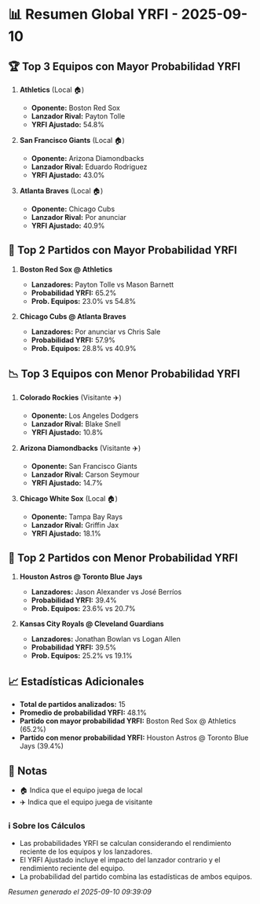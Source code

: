 # 📊 Resumen Global YRFI - 2025-09-10

## 🏆 Top 3 Equipos con Mayor Probabilidad YRFI

1. **Athletics** (Local 🏠)
   - **Oponente:** Boston Red Sox
   - **Lanzador Rival:** Payton Tolle
   - **YRFI Ajustado:** 54.8%

2. **San Francisco Giants** (Local 🏠)
   - **Oponente:** Arizona Diamondbacks
   - **Lanzador Rival:** Eduardo Rodriguez
   - **YRFI Ajustado:** 43.0%

3. **Atlanta Braves** (Local 🏠)
   - **Oponente:** Chicago Cubs
   - **Lanzador Rival:** Por anunciar
   - **YRFI Ajustado:** 40.9%

## 🎯 Top 2 Partidos con Mayor Probabilidad YRFI

1. **Boston Red Sox @ Athletics**
   - **Lanzadores:** Payton Tolle vs Mason Barnett
   - **Probabilidad YRFI:** 65.2%
   - **Prob. Equipos:** 23.0% vs 54.8%

2. **Chicago Cubs @ Atlanta Braves**
   - **Lanzadores:** Por anunciar vs Chris Sale
   - **Probabilidad YRFI:** 57.9%
   - **Prob. Equipos:** 28.8% vs 40.9%

## 📉 Top 3 Equipos con Menor Probabilidad YRFI

1. **Colorado Rockies** (Visitante ✈️)
   - **Oponente:** Los Angeles Dodgers
   - **Lanzador Rival:** Blake Snell
   - **YRFI Ajustado:** 10.8%

2. **Arizona Diamondbacks** (Visitante ✈️)
   - **Oponente:** San Francisco Giants
   - **Lanzador Rival:** Carson Seymour
   - **YRFI Ajustado:** 14.7%

3. **Chicago White Sox** (Local 🏠)
   - **Oponente:** Tampa Bay Rays
   - **Lanzador Rival:** Griffin Jax
   - **YRFI Ajustado:** 18.1%

## 🛑 Top 2 Partidos con Menor Probabilidad YRFI

1. **Houston Astros @ Toronto Blue Jays**
   - **Lanzadores:** Jason Alexander vs José Berríos
   - **Probabilidad YRFI:** 39.4%
   - **Prob. Equipos:** 23.6% vs 20.7%

2. **Kansas City Royals @ Cleveland Guardians**
   - **Lanzadores:** Jonathan Bowlan vs Logan Allen
   - **Probabilidad YRFI:** 39.5%
   - **Prob. Equipos:** 25.2% vs 19.1%

## 📈 Estadísticas Adicionales

- **Total de partidos analizados:** 15
- **Promedio de probabilidad YRFI:** 48.1%
- **Partido con mayor probabilidad YRFI:** Boston Red Sox @ Athletics (65.2%)
- **Partido con menor probabilidad YRFI:** Houston Astros @ Toronto Blue Jays (39.4%)

## 📝 Notas

- 🏠 Indica que el equipo juega de local
- ✈️ Indica que el equipo juega de visitante

### ℹ️ Sobre los Cálculos
- Las probabilidades YRFI se calculan considerando el rendimiento reciente de los equipos y los lanzadores.
- El YRFI Ajustado incluye el impacto del lanzador contrario y el rendimiento reciente del equipo.
- La probabilidad del partido combina las estadísticas de ambos equipos.

*Resumen generado el 2025-09-10 09:39:09*